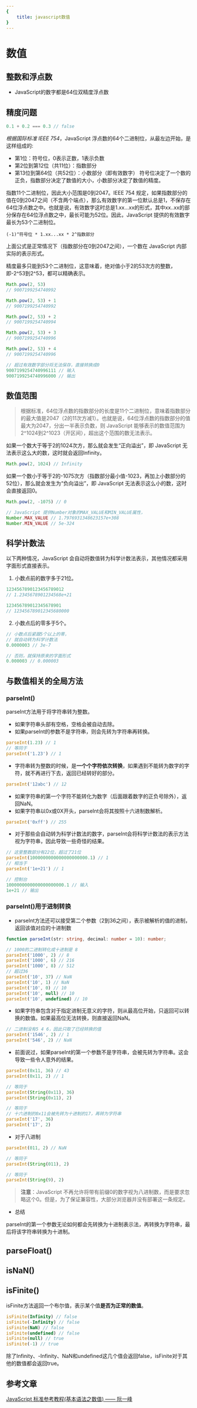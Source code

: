 ```yaml
---
{
    title: javascript数值
}
---
```

# 数值
## 整数和浮点数

- JavaScript的数字都是64位双精度浮点数

## 精度问题

```js
0.1 + 0.2 === 0.3 // false
```

*根据国际标准 IEEE 754*，JavaScript 浮点数的64个二进制位，从最左边开始，是这样组成的:

- 第1位：符号位，0表示正数，1表示负数
- 第2位到第12位（共11位）：指数部分
- 第13位到第64位（共52位）：小数部分（即有效数字）
符号位决定了一个数的正负，指数部分决定了数值的大小，小数部分决定了数值的精度。

指数11个二进制位，因此大小范围是0到2047。IEEE 754 规定，如果指数部分的值在0到2047之间（不含两个端点），那么有效数字的第一位默认总是1，不保存在64位浮点数之中。也就是说，有效数字这时总是1.xx...xx的形式，其中xx..xx的部分保存在64位浮点数之中，最长可能为52位。因此，JavaScript 提供的有效数字最长为53个二进制位。

```
(-1)^符号位 * 1.xx...xx * 2^指数部分
```

上面公式是正常情况下（指数部分在0到2047之间），一个数在 JavaScript 内部实际的表示形式。

精度最多只能到53个二进制位，这意味着，绝对值小于2的53次方的整数，即-2^53到2^53，都可以精确表示。

```js
Math.pow(2, 53)
// 9007199254740992

Math.pow(2, 53) + 1
// 9007199254740992

Math.pow(2, 53) + 2
// 9007199254740994

Math.pow(2, 53) + 3
// 9007199254740996

Math.pow(2, 53) + 4
// 9007199254740996

// 超过有效数字部分将无法保存，直接转换成0
9007199254740996111 // 输入
9007199254740996000 // 输出
```

## 数值范围

> 根据标准，64位浮点数的指数部分的长度是11个二进制位，意味着指数部分的最大值是2047（2的11次方减1）。也就是说，64位浮点数的指数部分的值最大为2047，分出一半表示负数，则 JavaScript 能够表示的数值范围为2^1024到2^1023（开区间），超出这个范围的数无法表示。

如果一个数大于等于2的1024次方，那么就会发生“正向溢出”，即 JavaScript 无法表示这么大的数，这时就会返回Infinity。

```js
Math.pow(2, 1024) // Infinity
```

如果一个数小于等于2的-1075次方（指数部分最小值-1023，再加上小数部分的52位），那么就会发生为“负向溢出”，即 JavaScript 无法表示这么小的数，这时会直接返回0。

```js
Math.pow(2, -1075) // 0

// JavaScript 提供Number对象的MAX_VALUE和MIN_VALUE属性，
Number.MAX_VALUE // 1.7976931348623157e+308
Number.MIN_VALUE // 5e-324
```

## 科学计数法

以下两种情况，JavaScript 会自动将数值转为科学计数法表示，其他情况都采用字面形式直接表示。
1. 小数点前的数字多于21位。

```js
1234567890123456789012
// 1.2345678901234568e+21

123456789012345678901
// 123456789012345680000
```
2. 小数点后的零多于5个。

```js
// 小数点后紧跟5个以上的零，
// 就自动转为科学计数法
0.0000003 // 3e-7

// 否则，就保持原来的字面形式
0.000003 // 0.000003
```

## 与数值相关的全局方法
### parseInt()

parseInt方法用于将字符串转为整数。
- 如果字符串头部有空格，空格会被自动去除。
- 如果parseInt的参数不是字符串，则会先转为字符串再转换。

```js
parseInt(1.23) // 1
// 等同于
parseInt('1.23') // 1
```

- 字符串转为整数的时候，是**一个个字符依次转换**，如果遇到不能转为数字的字符，就不再进行下去，返回已经转好的部分。

```js
parseInt('12abc') // 12
```

- 如果字符串的第一个字符不能转化为数字（后面跟着数字的正负号除外），返回NaN。
- 如果字符串以0x或0X开头，parseInt会将其按照十六进制数解析。

```js
parseInt('0xff') // 255
```

- 对于那些会自动转为科学计数法的数字，parseInt会将科学计数法的表示方法视为字符串，因此导致一些奇怪的结果。

```js
// 这里整数部分有22位，超过了21位
parseInt(1000000000000000000000.1) // 1
// 相当于
parseInt('1e+21') // 1

// 控制台
1000000000000000000000.1 // 输入
1e+21 // 输出
```

### parseInt()用于进制转换
- parseInt方法还可以接受第二个参数（2到36之间），表示被解析的值的进制，返回该值对应的十进制数

```ts
function parseInt(str: string, decimal: number = 10): number;

// 1000的二进制转化成十进制是 8
parseInt('1000', 2) // 8
parseInt('1000', 6) // 216
parseInt('1000', 8) // 512
// 超过36
parseInt('10', 37) // NaN
parseInt('10', 1) // NaN
parseInt('10', 0) // 10
parseInt('10', null) // 10
parseInt('10', undefined) // 10
```

- 如果字符串包含对于指定进制无意义的字符，则从最高位开始，只返回可以转换的数值。如果最高位无法转换，则直接返回NaN。

```js
// 二进制没有5 4 6，因此只取了已经转换的值
parseInt('1546', 2) // 1
parseInt('546', 2) // NaN
```

- 前面说过，如果parseInt的第一个参数不是字符串，会被先转为字符串。这会导致一些令人意外的结果。

```js
parseInt(0x11, 36) // 43
parseInt(0x11, 2) // 1

// 等同于
parseInt(String(0x11), 36)
parseInt(String(0x11), 2)

// 等同于
// 十六进制的0x11会被先转为十进制的17，再转为字符串
parseInt('17', 36)
parseInt('17', 2)
```

- 对于八进制

```js
parseInt(011, 2) // NaN

// 等同于
parseInt(String(011), 2)

// 等同于
parseInt(String(9), 2)
```

> **注意**：JavaScript 不再允许将带有前缀0的数字视为八进制数，而是要求忽略这个0。但是，为了保证兼容性，大部分浏览器并没有部署这一条规定。

- 总结

parseInt的第一个参数无论如何都会先转换为十进制表示法，再转换为字符串，最后将该字符串转换为十进制。

## parseFloat()

## isNaN()

## isFinite()
isFinite方法返回一个布尔值，表示某个值**是否为正常的数值**。

```js
isFinite(Infinity) // false
isFinite(-Infinity) // false
isFinite(NaN) // false
isFinite(undefined) // false
isFinite(null) // true
isFinite(-1) // true
```

除了Infinity、-Infinity、NaN和undefined这几个值会返回false，isFinite对于其他的数值都会返回true。

## 参考文章

[JavaScript 标准参考教程(基本语法之数值) —— 阮一峰](https://wangdoc.com/javascript/types/number.html)
